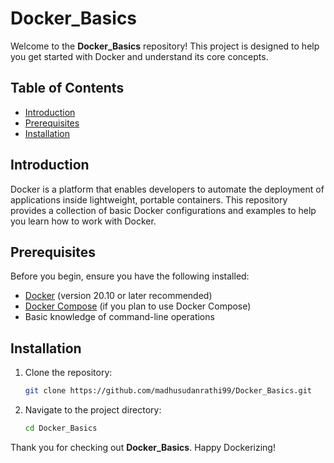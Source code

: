 # Docker_Basics

Welcome to the **Docker_Basics** repository! This project is designed to help you get started with Docker and understand its core concepts.

## Table of Contents

- [Introduction](#introduction)
- [Prerequisites](#prerequisites)
- [Installation](#installation)

## Introduction

Docker is a platform that enables developers to automate the deployment of applications inside lightweight, portable containers. This repository provides a collection of basic Docker configurations and examples to help you learn how to work with Docker.

## Prerequisites

Before you begin, ensure you have the following installed:

- [Docker](https://docs.docker.com/get-docker/) (version 20.10 or later recommended)
- [Docker Compose](https://docs.docker.com/compose/install/) (if you plan to use Docker Compose)
- Basic knowledge of command-line operations

## Installation

1. Clone the repository:
    ```bash
    git clone https://github.com/madhusudanrathi99/Docker_Basics.git
    ```
2. Navigate to the project directory:
    ```bash
    cd Docker_Basics
    ```

Thank you for checking out **Docker_Basics**. Happy Dockerizing!

